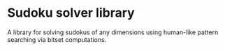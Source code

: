 # Sudoku solver library

A library for solving sudokus of any dimensions using human-like pattern searching via bitset computations.
